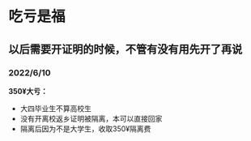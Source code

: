 # 吃亏是福

## 以后需要开证明的时候，不管有没有用先开了再说

### 2022/6/10

**350¥大亏：**
- 大四毕业生不算高校生
- 没有开离校返乡证明被隔离，本可以直接回家
- 隔离后因为不是大学生，收取350¥隔离费